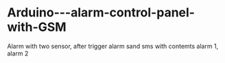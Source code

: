 # Arduino---alarm-control-panel-with-GSM
Alarm with two sensor, after trigger alarm sand sms with contemts alarm 1, alarm 2

